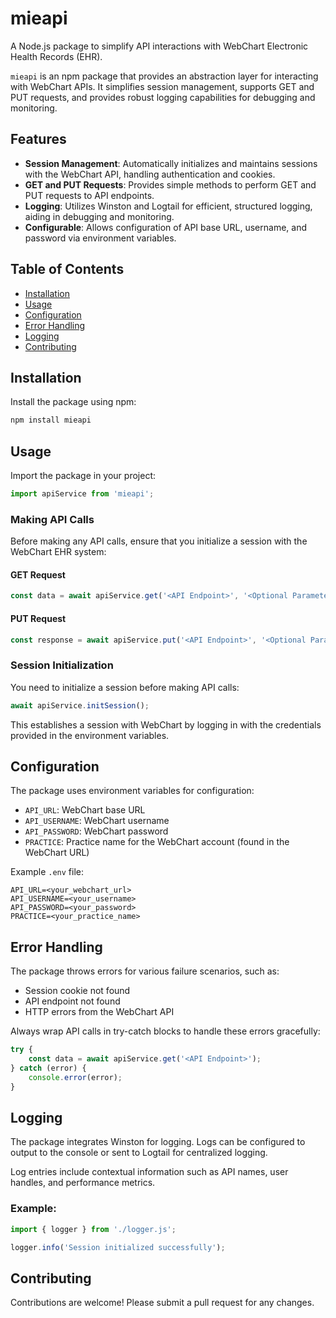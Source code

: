 
# mieapi

A Node.js package to simplify API interactions with WebChart Electronic Health Records (EHR).

`mieapi` is an npm package that provides an abstraction layer for interacting with WebChart APIs. It simplifies session management, supports GET and PUT requests, and provides robust logging capabilities for debugging and monitoring.

## Features

- **Session Management**: Automatically initializes and maintains sessions with the WebChart API, handling authentication and cookies.
- **GET and PUT Requests**: Provides simple methods to perform GET and PUT requests to API endpoints.
- **Logging**: Utilizes Winston and Logtail for efficient, structured logging, aiding in debugging and monitoring.
- **Configurable**: Allows configuration of API base URL, username, and password via environment variables.

## Table of Contents

- [Installation](#installation)
- [Usage](#usage)
- [Configuration](#configuration)
- [Error Handling](#error-handling)
- [Logging](#logging)
- [Contributing](#contributing)

## Installation

Install the package using npm:

```bash
npm install mieapi
```

## Usage

Import the package in your project:

```javascript
import apiService from 'mieapi';
```

### Making API Calls

Before making any API calls, ensure that you initialize a session with the WebChart EHR system:

#### GET Request

```javascript
const data = await apiService.get('<API Endpoint>', '<Optional Parameters>');
```

#### PUT Request

```javascript
const response = await apiService.put('<API Endpoint>', '<Optional Parameters>', '<JSON Body>');
```

### Session Initialization

You need to initialize a session before making API calls:

```javascript
await apiService.initSession();
```

This establishes a session with WebChart by logging in with the credentials provided in the environment variables.

## Configuration

The package uses environment variables for configuration:

- `API_URL`: WebChart base URL
- `API_USERNAME`: WebChart username
- `API_PASSWORD`: WebChart password
- `PRACTICE`: Practice name for the WebChart account (found in the WebChart URL)

Example `.env` file:

```
API_URL=<your_webchart_url>
API_USERNAME=<your_username>
API_PASSWORD=<your_password>
PRACTICE=<your_practice_name>
```

## Error Handling

The package throws errors for various failure scenarios, such as:

- Session cookie not found
- API endpoint not found
- HTTP errors from the WebChart API

Always wrap API calls in try-catch blocks to handle these errors gracefully:

```javascript
try {
    const data = await apiService.get('<API Endpoint>');
} catch (error) {
    console.error(error);
}
```

## Logging

The package integrates Winston for logging. Logs can be configured to output to the console or sent to Logtail for centralized logging.

Log entries include contextual information such as API names, user handles, and performance metrics.

### Example:

```javascript
import { logger } from './logger.js';

logger.info('Session initialized successfully');
```

## Contributing

Contributions are welcome! Please submit a pull request for any changes.
